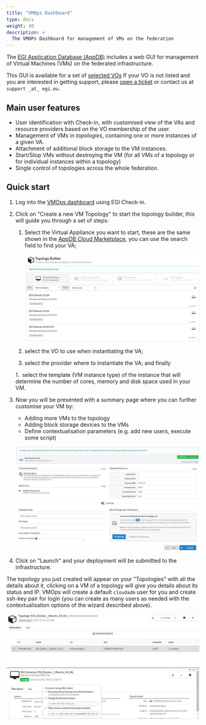 ```yaml
---
title: "VMOps Dashboard"
type: docs
weight: 40
description: >
  The VMOPs Dashboard for management of VMs on the federation
---
```


The [EGI Application Database (AppDB)](https://appdb.egi.eu/) includes a
web GUI for management of Virtual Machines (VMs) on the federated
infrastructure.

This GUI is available for a set of [selected
VOs](https://wiki.appdb.egi.eu/main:faq:which_vos_are_supported_by_the_vmops_dashboard)
If your VO is not listed and you are interested in getting support,
please [open a ticket](https://ggus.egi.eu) or contact us at
`support _at_ egi.eu`.

## Main user features

-   User identification with Check-in, with customised view of the VAs
    and resource providers based on the VO membership of the user.
-   Management of VMs in *topologies*, containing one or more instances
    of a given VA.
-   Attachment of additional block storage to the VM instances.
-   Start/Stop VMs without destroying the VM (for all VMs of a topology
    or for individual instances within a topology)
-   Single control of topologies across the whole federation.

## Quick start

1.  Log into the [VMOps dashboard](https://dashboard.appdb.egi.eu/vmops)
    using EGI Check-in.

1.  Click on \"Create a new VM Topology\" to start the topology builder,
    this will guide you through a set of steps:

    1.  Select the Virtual Appliance you want to start, these are the
        same shown in the [AppDB Cloud
        Marketplace](https://appdb.egi.eu/browse/cloud), you can use the
        search field to find your VA;

        ![Select the VA](vmops_va_select.png)

    1.  select the VO to use when instantiating the VA;

    1.  select the provider where to instantiate the VA; and finally

    1.  select the template (VM instance type) of the instance that will
        determine the number of cores, memory and disk space used in
        your VM.

1.  Now you will be presented with a summary page where you can further
    customise your VM by:

    -   Adding more VMs to the topology
    -   Adding block storage devices to the VMs
    -   Define contextualisation parameters (e.g. add new users, execute
        some script)

    ![Topology settings](vmops_settings.png)

1.  Click on \"Launch\" and your deployment will be submitted to the
    infrastructure.

The topology you just created will appear on your \"Topologies\" with
all the details about it, clicking on a VM of a topology will give you
details about its status and IP. VMOps will create a default `cloudadm`
user for you and create ssh-key pair for login (you can create as many
users as needed with the contextualisation options of the wizard
described above).

![VM details](vmops_vm.png)
